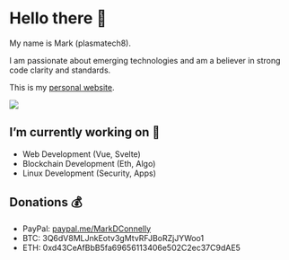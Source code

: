<!--
**plasmatech8/plasmatech8** is a ✨ _special_ ✨ repository because its `README.md` (this file) appears on your GitHub profile.

Here are some ideas to get you started:

- 🔭 I’m currently working on ...
- 🌱 I’m currently learning ...
- 👯 I’m looking to collaborate on ...
- 🤔 I’m looking for help with ...
- 💬 Ask me about ...
- 📫 How to reach me: ...
- 😄 Pronouns: ...
- ⚡ Fun fact: ...

Note: you can use `<p align="center"></p>` to center-align something.
-->

# Hello there 👋

My name is Mark (plasmatech8).

I am passionate about emerging technologies and am a believer in strong code clarity and standards.

This is my [personal website](https://plasmatech.dev).

<img src="https://github-readme-stats.vercel.app/api?username=plasmatech8&theme=gruvbox">

## I’m currently working on 🌱

* Web Development (Vue, Svelte)
* Blockchain Development (Eth, Algo)
* Linux Development (Security, Apps)

## Donations 💰

* PayPal: [paypal.me/MarkDConnelly](https://paypal.me/MarkDConnelly)
* BTC: 3Q6dV8MLJnkEotv3gMtvRFJBoRZjJYWoo1
* ETH: 0xd43CeAfBbB5fa69656113406e502C2ec37C9dAE5
